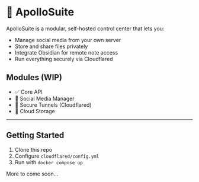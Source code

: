 # 🚀 ApolloSuite

ApolloSuite is a modular, self-hosted control center that lets you:
- Manage social media from your own server
- Store and share files privately
- Integrate Obsidian for remote note access
- Run everything securely via Cloudflared

## Modules (WIP)
- ✅ Core API
- 🔄 Social Media Manager
- 🔐 Secure Tunnels (Cloudflared)
- 💾 Cloud Storage
---

## Getting Started

1. Clone this repo
2. Configure `cloudflared/config.yml`
3. Run with `docker compose up`

More to come soon...
